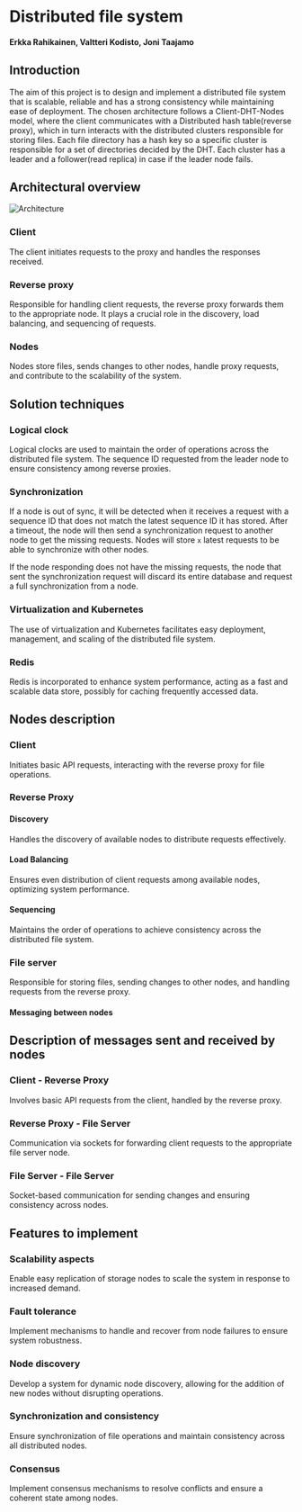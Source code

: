 # Distributed file system

#### Erkka Rahikainen, Valtteri Kodisto, Joni Taajamo

## Introduction

The aim of this project is to design and implement a distributed file system that is scalable, reliable and has a strong consistency while maintaining ease of deployment. The chosen architecture follows a Client-DHT-Nodes model, where the client communicates with a Distributed hash table(reverse proxy), which in turn interacts with the distributed clusters responsible for storing files. Each file directory has a hash key so a specific cluster is responsible for a set of directories decided by the DHT. Each cluster has a leader and a follower(read replica) in case if the leader node fails.

## Architectural overview

![Architecture](https://github.com/Melimet/distributed-systems/assets/33700058/b09cdb32-0776-4bf0-b06f-02bdd806f0f2)


### Client

The client initiates requests to the proxy and handles the responses received.

### Reverse proxy

Responsible for handling client requests, the reverse proxy forwards them to the appropriate node. It plays a crucial role in the discovery, load balancing, and sequencing of requests.

### Nodes

Nodes store files, sends changes to other nodes, handle proxy requests, and contribute to the scalability of the system.

## Solution techniques

### Logical clock

Logical clocks are used to maintain the order of operations across the distributed file system. The sequence ID requested from the leader node to ensure consistency among reverse proxies.

### Synchronization

If a node is out of sync, it will be detected when it receives a request with a sequence ID that does not match the latest sequence ID it has stored. After a timeout, the node will then send a synchronization request to another node to get the missing requests. Nodes will store `x` latest requests to be able to synchronize with other nodes.

If the node responding does not have the missing requests, the node that sent the synchronization request will discard its entire database and request a full synchronization from a node.

### Virtualization and Kubernetes

The use of virtualization and Kubernetes facilitates easy deployment, management, and scaling of the distributed file system.

### Redis

Redis is incorporated to enhance system performance, acting as a fast and scalable data store, possibly for caching frequently accessed data.

## Nodes description

### Client

Initiates basic API requests, interacting with the reverse proxy for file operations.

### Reverse Proxy

#### Discovery

Handles the discovery of available nodes to distribute requests effectively.

#### Load Balancing

Ensures even distribution of client requests among available nodes, optimizing system performance.

#### Sequencing

Maintains the order of operations to achieve consistency across the distributed file system.

### File server

Responsible for storing files, sending changes to other nodes, and handling requests from the reverse proxy.

#### Messaging between nodes

## Description of messages sent and received by nodes

### Client - Reverse Proxy

Involves basic API requests from the client, handled by the reverse proxy.

### Reverse Proxy - File Server

Communication via sockets for forwarding client requests to the appropriate file server node.

### File Server - File Server

Socket-based communication for sending changes and ensuring consistency across nodes.

## Features to implement

### Scalability aspects

Enable easy replication of storage nodes to scale the system in response to increased demand.

### Fault tolerance

Implement mechanisms to handle and recover from node failures to ensure system robustness.

### Node discovery

Develop a system for dynamic node discovery, allowing for the addition of new nodes without disrupting operations.

### Synchronization and consistency

Ensure synchronization of file operations and maintain consistency across all distributed nodes.

### Consensus

Implement consensus mechanisms to resolve conflicts and ensure a coherent state among nodes.
